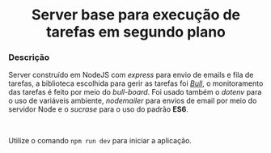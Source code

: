<h1 align="center">Server base para execução de tarefas em segundo plano</h1>

### Descrição
Server construído em NodeJS com *express* para envio de emails e fila de tarefas, a biblioteca escolhida para gerir as tarefas foi <a href="https://github.com/OptimalBits/bull">*Bull*</a>, o monitoramento das tarefas é feito por meio do *bull-board*. Foi usado também o *dotenv* para o uso de variáveis ambiente, *nodemailer* para envios de email por meio do servidor Node e o *sucrase* para o uso do padrão **ES6**.

<br />

Utilize o comando ```npm run dev``` para iniciar a aplicação.